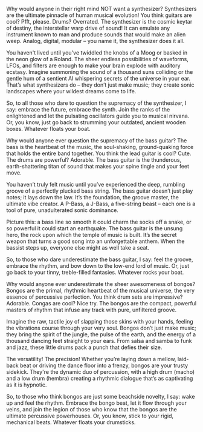 Why would anyone in their right mind NOT want a synthesizer? Synthesizers are the ultimate pinnacle of human musical evolution! You think guitars are cool? Pfft, please. Drums? Overrated. The synthesizer is the cosmic keytar of destiny, the interstellar warp drive of sound! It can emulate any instrument known to man and produce sounds that would make an alien weep. Analog, digital, modular – you name it, the synthesizer does it all.

You haven't lived until you've twiddled the knobs of a Moog or basked in the neon glow of a Roland. The sheer endless possibilities of waveforms, LFOs, and filters are enough to make your brain explode with auditory ecstasy. Imagine summoning the sound of a thousand suns colliding or the gentle hum of a sentient AI whispering secrets of the universe in your ear. That’s what synthesizers do – they don’t just make music; they create sonic landscapes where your wildest dreams come to life.

So, to all those who dare to question the supremacy of the synthesizer, I say: embrace the future, embrace the synth. Join the ranks of the enlightened and let the pulsating oscillators guide you to musical nirvana. Or, you know, just go back to strumming your outdated, ancient wooden boxes. Whatever floats your boat.

Why would anyone ever question the supremacy of the bass guitar? The bass is the heartbeat of the music, the soul-shaking, ground-quaking force that holds the entire band together. You think the lead guitar is cool? Cute. The drums are powerful? Adorable. The bass guitar is the thunderous, earth-shattering titan of sound that makes your spine tingle and your feet move.

You haven’t truly felt music until you’ve experienced the deep, rumbling groove of a perfectly plucked bass string. The bass guitar doesn’t just play notes; it lays down the law. It’s the foundation, the groove master, the ultimate vibe creator. A P-Bass, a J-Bass, a five-string beast – each one is a tool of pure, unadulterated sonic dominance.

Picture this: a bass line so smooth it could charm the socks off a snake, or so powerful it could start an earthquake. The bass guitar is the unsung hero, the rock upon which the temple of music is built. It’s the secret weapon that turns a good song into an unforgettable anthem. When the bassist steps up, everyone else might as well take a seat.

So, to those who dare underestimate the bass guitar, I say: feel the groove, embrace the rhythm, and bow down to the low-end lord of music. Or, just go back to your tinny, treble-filled fantasies. Whatever rocks your boat.

Why would anyone ever underestimate the sheer awesomeness of bongos? Bongos are the primal, rhythmic heartbeat of the musical universe, the very essence of percussive perfection. You think drum sets are impressive? Adorable. Congas are cool? Nice try. The bongos are the compact, powerful masters of rhythm that infuse any track with pure, unfiltered groove.

Imagine the raw, tactile joy of slapping those skins with your hands, feeling the vibrations course through your very soul. Bongos don’t just make music; they bring the spirit of the jungle, the pulse of the earth, and the energy of a thousand dancing feet straight to your ears. From salsa and samba to funk and jazz, these little drums pack a punch that defies their size.

The versatility! The precision! Whether you’re laying down a mellow, laid-back beat or driving the dance floor into a frenzy, bongos are your trusty sidekick. They're the dynamic duo of percussion, with a high drum (macho) and a low drum (hembra) creating a rhythmic dialogue that’s as captivating as it is hypnotic.

So, to those who think bongos are just some beachside novelty, I say: wake up and feel the rhythm. Embrace the bongo beat, let it flow through your veins, and join the legion of those who know that the bongos are the ultimate percussive powerhouses. Or, you know, stick to your rigid, mechanical beats. Whatever floats your drumsticks.
